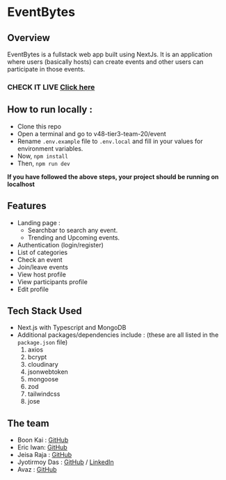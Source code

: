 # EventBytes

## Overview 
EventBytes is a fullstack web app built using NextJs. It is an application where users (basically hosts) can create events and other users can participate in those events.

### CHECK IT LIVE [Click here](https://v48-tier3-team-20.vercel.app/)

## How to run locally :
- Clone this repo
- Open a terminal and go to v48-tier3-team-20/event
- Rename `.env.example` file to `.env.local` and fill in your values for environment variables.
- Now, `npm install`
- Then, `npm run dev`

**If you have followed the above steps, your project should be running on localhost**

## Features
- Landing page : 
     - Searchbar to search any event.
     - Trending and Upcoming events.
- Authentication (login/register)
- List of categories
- Check an event
- Join/leave events
- View host profile
- View participants profile
- Edit profile

## Tech Stack Used
- Next.js with Typescript and MongoDB
- Additional packages/dependencies include : (these are all listed in the `package.json` file)
    1. axios
    2. bcrypt
    3. cloudinary
    4. jsonwebtoken
    5. mongoose
    6. zod
    7. tailwindcss
    8. jose    

## The team 
- Boon Kai : [GitHub](https://github.com/bk7312)
- Eric Iwan: [GitHub](https://github.com/Ejemy) 
- Jeisa Raja : [GitHub](https://github.com/jeisaRaja) 
- Jyotirmoy Das : [GitHub](https://github.com/jdx-code) / [LinkedIn](https://www.linkedin.com/in/jdx-code/)
- Avaz : [GitHub](https://github.com/devavaz)
